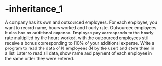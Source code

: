 # -inheritance_1
A company has its own and outsourced employees.
For each employee, you want to record name, hours
worked and hourly rate. Outsourced employees
It also has an additional expense.
Employee pay corresponds to the hourly rate
multiplied by the hours worked, with the
outsourced employees still receive a bonus
corresponding to 110% of your additional expense.
Write a program to read the data of N employees (N
by the user) and store them in a list. Later
to read all data, show name and payment of each
employee in the same order they were entered.
